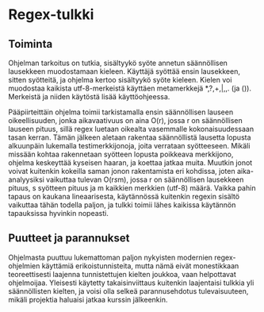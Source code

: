 # Regex-tulkki

## Toiminta

Ohjelman tarkoitus on tutkia, sisältyykö syöte annetun säännöllisen lausekkeen muodostamaan kieleen.
Käyttäjä syöttää ensin lausekkeen, sitten syötteitä, ja ohjelma kertoo sisältyykö syöte kieleen.
Kielen voi muodostaa kaikista utf-8-merkeistä käyttäen metamerkkejä *,?,+,|,\,. (ja ()). Merkeistä ja niiden käytöstä lisää käyttöohjeessa.

Pääpiirteittäin ohjelma toimii tarkistamalla ensin säännöllisen lauseen oikeellisuuden,
jonka aikavaativuus on aina O(r), jossa r on säännöllisen lauseen pituus, sillä regex luetaan oikealta vasemmalle kokonaisuudessaan tasan kerran.
Tämän jälkeen aletaan rakentaa säännöllistä lausetta lopusta alkuunpäin lukemalla testimerkkijonoja,
joita verrataan syötteeseen. Mikäli missään kohtaa rakennetaan syötteen lopusta poikkeava merkkijono, ohjelma keskeyttää kyseisen haaran,
ja koettaa jatkaa muita. Muutkin jonot voivat kuitenkin kokeilla saman jonon rakentamista eri kohdissa, joten aika-analyysiksi vaikuttaa tulevan
O(r*s*m), jossa r on säännöllisen lausekkeen pituus, s syötteen pituus ja m kaikkien merkkien (utf-8) määrä.
Vaikka pahin tapaus on kaukana lineaarisesta, käytännössä kuitenkin regexin sisältö vaikuttaa tähän todella paljon,
ja tulkki toimii lähes kaikissa käytännön tapauksissa hyvinkin nopeasti.

## Puutteet ja parannukset

Ohjelmasta puuttuu lukemattoman paljon nykyisten modernien regex-ohjelmien käyttämiä erikoistunnisteita,
mutta nämä eivät monestikkaan teoreettisesti laajenna tunnistettujen kielten joukkoa, vaan helpottavat ohjelmoijaa.
Yleisesti käytetty takaisinviittaus kuitenkin laajentaisi tulkkia yli säännöllisten kielten, ja voisi olla selkeä parannusehdotus tulevaisuuteen, mikäli
projektia haluaisi jatkaa kurssin jälkeenkin.
